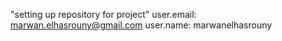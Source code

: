 "setting up repository for project"
user.email: marwan.elhasrouny@gmail.com
user.name: marwanelhasrouny